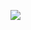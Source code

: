 ![](https://github-readme-stats.vercel.app/api?username=Howtyee&show_icons=true&count_private=true) 
